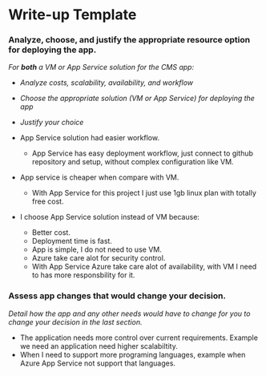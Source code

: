 # Write-up Template

### Analyze, choose, and justify the appropriate resource option for deploying the app.

*For **both** a VM or App Service solution for the CMS app:*
- *Analyze costs, scalability, availability, and workflow*
- *Choose the appropriate solution (VM or App Service) for deploying the app*
- *Justify your choice*

- App Service solution had easier workflow.
  + App Service has easy deployment workflow, just connect to github repository and setup, without complex configuration like VM.
- App service is cheaper when compare with VM.
  + With App Service for this project I just use 1gb linux plan with totally free cost.
- I choose App Service solution instead of VM because:
  + Better cost.
  + Deployment time is fast.
  + App is simple, I do not need to use VM.
  + Azure take care alot for security control.
  + With App Service Azure take care alot of availability, with VM I need to has more responsbility for it.

### Assess app changes that would change your decision.

*Detail how the app and any other needs would have to change for you to change your decision in the last section.* 

- The application needs more control over current requirements. Example we need an application need higher scalabiltity.
- When I need to support more programing languages, example when Azure App Service not support that languages.